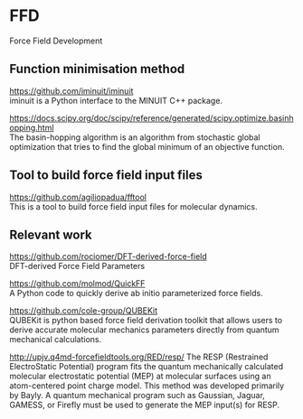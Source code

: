 # FFD
Force Field Development
## Function minimisation method
https://github.com/iminuit/iminuit  
iminuit is a Python interface to the MINUIT C++ package.

https://docs.scipy.org/doc/scipy/reference/generated/scipy.optimize.basinhopping.html  
The basin-hopping algorithm is an algorithm from stochastic global optimization that tries to find the global minimum of an objective function.

## Tool to build force field input files
https://github.com/agiliopadua/fftool  
This is a tool to build force field input files for molecular dynamics.

## Relevant work
https://github.com/rociomer/DFT-derived-force-field  
DFT-derived Force Field Parameters


https://github.com/molmod/QuickFF  
A Python code to quickly derive ab initio parameterized force fields.

https://github.com/cole-group/QUBEKit  
QUBEKit is python based force field derivation toolkit that allows users to derive accurate molecular mechanics parameters directly from quantum mechanical calculations.

http://upjv.q4md-forcefieldtools.org/RED/resp/
The RESP (Restrained ElectroStatic Potential) program fits the quantum mechanically calculated molecular electrostatic potential (MEP) at molecular surfaces using an atom-centered point charge model. This method was developed primarily by Bayly. A quantum mechanical program such as Gaussian, Jaguar, GAMESS, or Firefly must be used to generate the MEP input(s) for RESP.

